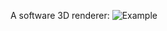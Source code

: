 A software 3D renderer:
![Example](https://raw.githubusercontent.com/fededevi/pingo/master/example/viking.png)
